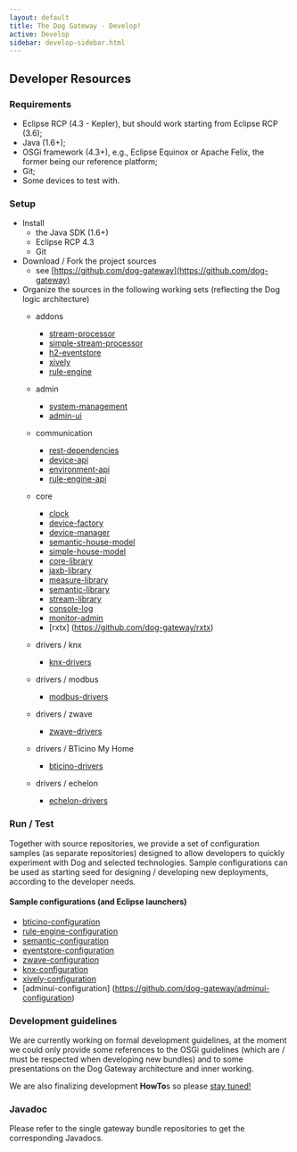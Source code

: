 ```yaml
---
layout: default
title: The Dog Gateway - Develop!
active: Develop
sidebar: develop-sidebar.html
--- 
```


## Developer Resources ##

### <a id="Requirements"></a> Requirements ###

* Eclipse RCP (4.3 - Kepler), but should work starting from Eclipse RCP (3.6);
* Java (1.6+);
* OSGi framework (4.3+), e.g., Eclipse Equinox or Apache Felix, the former being our reference platform;
* Git; 
* Some devices to test with.

### <a id="Setup"></a> Setup ###
* Install 
	* the Java SDK (1.6+)
	* Eclipse RCP 4.3
	* Git
* Download / Fork the project sources
	* see [https://github.com/dog-gateway](https://github.com/dog-gateway)
* Organize the sources in the following working sets (reflecting the Dog logic architecture)
	* addons
		* [stream-processor](https://github.com/dog-gateway/stream-processor)
		* [simple-stream-processor](https://github.com/dog-gateway/simple-stream-processor)
		* [h2-eventstore](https://github.com/dog-gateway/h2-eventstore)
		* [xively](https://github.com/dog-gateway/xively)
		* [rule-engine](https://github.com/dog-gateway/rule-engine)
		
	* admin
		* [system-management](https://github.com/dog-gateway/system-management)
		* [admin-ui](https://github.com/dog-gateway/adminui)
	* communication
		* [rest-dependencies](https://github.com/dog-gateway/rest-dependencies)
		* [device-api](https://github.com/dog-gateway/device-api)
		* [environment-api](https://github.com/dog-gateway/environment-api)
		* [rule-engine-api](https://github.com/dog-gateway/rule-engine-api)
	* core
		* [clock](https://github.com/dog-gateway/clock)
		* [device-factory](https://github.com/dog-gateway/device-factory)
		* [device-manager](https://github.com/dog-gateway/device-manager)
		* [semantic-house-model](https://github.com/dog-gateway/semantic-house-model)
		* [simple-house-model](https://github.com/dog-gateway/simple-house-model)
		* [core-library](https://github.com/dog-gateway/core-library)
		* [jaxb-library](https://github.com/dog-gateway/jaxb-library)
		* [measure-library](https://github.com/dog-gateway/measure-library)
		* [semantic-library](https://github.com/dog-gateway/semantic-library)
		* [stream-library](https://github.com/dog-gateway/stream-library)
		* [console-log](https://github.com/dog-gateway/console-log)
		* [monitor-admin](https://github.com/dog-gateway/monitor-admin)
		* [rxtx] (https://github.com/dog-gateway/rxtx)
	* drivers / knx
		* [knx-drivers](https://github.com/dog-gateway/knx-drivers)
	* drivers / modbus
		* [modbus-drivers](https://github.com/dog-gateway/modbus-drivers)
	* drivers / zwave
		* [zwave-drivers](https://github.com/dog-gateway/zwave-drivers)
	* drivers / BTicino My Home
		* [bticino-drivers](https://github.com/dog-gateway/bticino-drivers)
	* drivers / echelon
		* [echelon-drivers](https://github.com/dog-gateway/echelon-drivers)

### <a id="Run"></a> Run / Test ###
Together with source repositories, we provide a set of configuration samples (as separate repositories) designed to allow developers to quickly experiment with Dog and selected technologies. Sample configurations can be used as starting seed for designing / developing new deployments, according to the developer needs.

#### <a id="Configurations"></a>  Sample configurations (and Eclipse launchers) ####

* [bticino-configuration](https://github.com/dog-gateway/bticino-configuration)
* [rule-engine-configuration](https://github.com/dog-gateway/rule-engine-configuration)
* [semantic-configuration](https://github.com/dog-gateway/semantic-configuration)
* [eventstore-configuration](https://github.com/dog-gateway/eventstore-configuration)
* [zwave-configuration](https://github.com/dog-gateway/zwave-configuration)
* [knx-configuration](https://github.com/dog-gateway/knx-configuration)
* [xively-configuration](https://github.com/dog-gateway/xively-configuration)
* [adminui-configuration] (https://github.com/dog-gateway/adminui-configuration)


### <a id="Guidelines"></a> Development guidelines ###

We are currently working on formal development guidelines, at the moment we could only provide some references to the OSGi guidelines (which are / must be respected when developing new bundles) and to some presentations on the Dog Gateway architecture and inner working.


We are also finalizing development **HowTo**s so please [stay tuned!](/blog.html)

### <a id="Javadoc"></a> Javadoc ###
Please refer to the single gateway bundle repositories to get the corresponding Javadocs.

		

